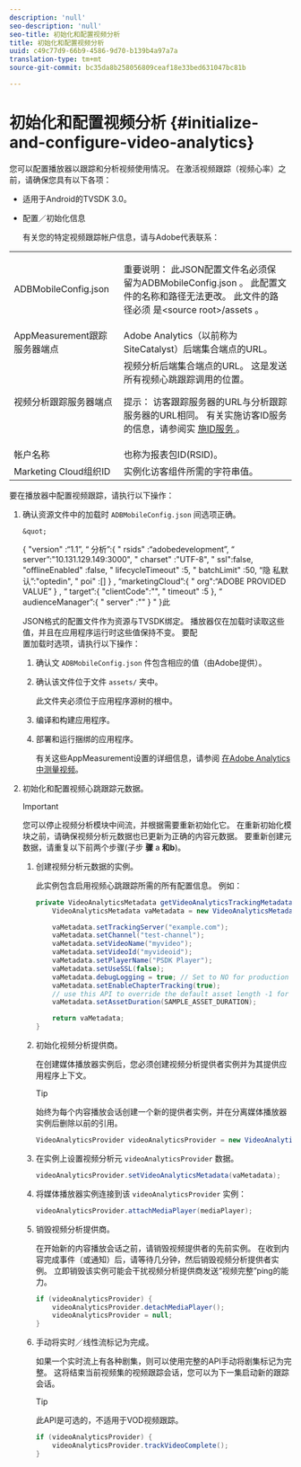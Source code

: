 ```yaml
---
description: 'null'
seo-description: 'null'
seo-title: 初始化和配置视频分析
title: 初始化和配置视频分析
uuid: c49c77d9-66b9-4586-9d70-b139b4a97a7a
translation-type: tm+mt
source-git-commit: bc35da8b258056809ceaf18e33bed631047bc81b

---
```



# 初始化和配置视频分析 {#initialize-and-configure-video-analytics}

您可以配置播放器以跟踪和分析视频使用情况。
在激活视频跟踪（视频心率）之前，请确保您具有以下各项：

* 适用于Android的TVSDK 3.0。
* 配置／初始化信息

   有关您的特定视频跟踪帐户信息，请与Adobe代表联系：

<table id="table_3565328ABBEE4605A92EAE1ADE5D6F84"> 
 <tbody> 
  <tr> 
   <td colname="col1"> <span class="filepath"> ADBMobileConfig.json </span> </td> 
   <td colname="col2"> <p>重要说明： 此JSON配置文件名必须保 <span class="filepath"> 留为ADBMobileConfig.json </span>。 此配置文件的名称和路径无法更改。 此文件的路径必须 <span class="filepath"> 是&lt;source root&gt;/assets </span>。 </p> </td> 
  </tr> 
  <tr> 
   <td colname="col1"> AppMeasurement跟踪服务器端点 </td> 
   <td colname="col2"> Adobe Analytics（以前称为SiteCatalyst）后端集合端点的URL。 </td> 
  </tr> 
  <tr> 
   <td colname="col1"> 视频分析跟踪服务器端点 </td> 
   <td colname="col2"> 视频分析后端集合端点的URL。 这是发送所有视频心跳跟踪调用的位置。 <p>提示： 访客跟踪服务器的URL与分析跟踪服务器的URL相同。 有关实施访客ID服务的信息，请参阅实 <a href="https://marketing.adobe.com/resources/help/en_US/mcvid/mcvid-setup-target.html" format="html" scope="external"> 施ID服务 </a>。 </p> </td> 
  </tr> 
  <tr> 
   <td colname="col1"> 帐户名称 </td> 
   <td colname="col2"> 也称为报表包ID(RSID)。 </td> 
  </tr> 
  <tr> 
   <td colname="col1"> Marketing Cloud组织ID </td> 
   <td colname="col2"> 实例化访客组件所需的字符串值。 </td> 
  </tr> 
 </tbody> 
</table>

要在播放器中配置视频跟踪，请执行以下操作：

1. 确认资源文件中的加载时 `ADBMobileConfig.json` 间选项正确。

       &quot;
     {
    &quot;version&quot; :“1.1”,
 “     分析”:{
 &quot;     rsids&quot; :“adobedevelopment”,
 “     server”:&quot;10.131.129.149:3000&quot;,
 &quot;     charset&quot; :&quot;UTF-8&quot;,
 &quot;     ssl&quot;:false,
     &quot;offlineEnabled&quot; :false,
 &quot;     lifecycleTimeout&quot; :5,
 &quot;     batchLimit&quot; :50,
 “隐     私默认”:&quot;optedin&quot;,
 &quot;     poi&quot; :[]
    }
 ,     “marketingCloud”:{
 &quot;     org&quot;:“ADOBE PROVIDED VALUE”
 }     ,
 “     target”:{
    &quot;clientCode&quot;:&quot;&quot;,
 &quot;     timeout&quot; :5
    },
 “     audienceManager”:{
 &quot;     server&quot; :&quot;&quot;
 }     &quot;
 }此     
    
    
    JSON格式的配置文件作为资源与TVSDK绑定。 播放器仅在加载时读取这些值，并且在应用程序运行时这些值保持不变。
   要配     
    置加载时选项，请执行以下操作：
   
   1. 确认文 `ADBMobileConfig.json` 件包含相应的值（由Adobe提供）。
   1. 确认该文件位于文件 `assets/` 夹中。

      此文件夹必须位于应用程序源树的根中。

   1. 编译和构建应用程序。
   1. 部署和运行捆绑的应用程序。

      有关这些AppMeasurement设置的详细信息，请参阅 [在Adobe Analytics中测量视频](https://marketing.adobe.com/resources/help/en_US/sc/appmeasurement/video/)。

1. 初始化和配置视频心跳跟踪元数据。

   >[!IMPORTANT]
   >
   >您可以停止视频分析模块中间流，并根据需要重新初始化它。 在重新初始化模块之前，请确保视频分析元数据也已更新为正确的内容元数据。 要重新创建元数据，请重复以下前两个步骤(子步 **骤** a **和b**)。

   1. 创建视频分析元数据的实例。

      此实例包含启用视频心跳跟踪所需的所有配置信息。 例如：

      ```java
      private VideoAnalyticsMetadata getVideoAnalyticsTrackingMetadata() { 
          VideoAnalyticsMetadata vaMetadata = new VideoAnalyticsMetadata(); 
      
          vaMetadata.setTrackingServer("example.com"); 
          vaMetadata.setChannel("test-channel"); 
          vaMetadata.setVideoName("myvideo"); 
          vaMetadata.setVideoId("myvideoid"); 
          vaMetadata.setPlayerName("PSDK Player"); 
          vaMetadata.setUseSSL(false); 
          vaMetadata.debugLogging = true; // Set to NO for production deployment. 
          vaMetadata.setEnableChapterTracking(true); 
          // use this API to override the default asset length -1 for live streams 
          vaMetadata.setAssetDuration(SAMPLE_ASSET_DURATION); 
      
          return vaMetadata; 
      }
      ```

   1. 初始化视频分析提供商。

      在创建媒体播放器实例后，您必须创建视频分析提供者实例并为其提供应用程序上下文。

      >[!TIP]
      >
      >始终为每个内容播放会话创建一个新的提供者实例，并在分离媒体播放器实例后删除以前的引用。

      ```java
      VideoAnalyticsProvider videoAnalyticsProvider = new VideoAnalyticsProvider(appContext); 
      ```

   1. 在实例上设置视频分析元 `videoAnalyticsProvider` 数据。

      ```java
      videoAnalyticsProvider.setVideoAnalyticsMetadata(vaMetadata);
      ```

   1. 将媒体播放器实例连接到该 `videoAnalyticsProvider` 实例：

      ```java
      videoAnalyticsProvider.attachMediaPlayer(mediaPlayer); 
      ```

   1. 销毁视频分析提供商。

      在开始新的内容播放会话之前，请销毁视频提供者的先前实例。 在收到内容完成事件（或通知）后，请等待几分钟，然后销毁视频分析提供者实例。 立即销毁该实例可能会干扰视频分析提供商发送“视频完整”ping的能力。

      ```java
      if (videoAnalyticsProvider) { 
          videoAnalyticsProvider.detachMediaPlayer(); 
          videoAnalyticsProvider = null; 
      }
      ```

   1. 手动将实时／线性流标记为完成。

      如果一个实时流上有各种剧集，则可以使用完整的API手动将剧集标记为完整。 这将结束当前视频集的视频跟踪会话，您可以为下一集启动新的跟踪会话。

      >[!TIP]
      >
      >此API是可选的，不适用于VOD视频跟踪。

      ```java
      if (videoAnalyticsProvider) { 
          videoAnalyticsProvider.trackVideoComplete();    
      }
      ```
